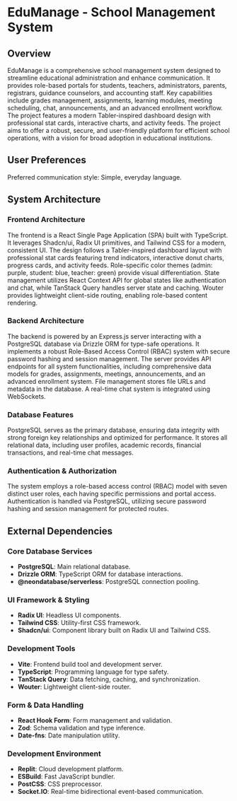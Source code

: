 # EduManage - School Management System

## Overview

EduManage is a comprehensive school management system designed to streamline educational administration and enhance communication. It provides role-based portals for students, teachers, administrators, parents, registrars, guidance counselors, and accounting staff. Key capabilities include grades management, assignments, learning modules, meeting scheduling, chat, announcements, and an advanced enrollment workflow. The project features a modern Tabler-inspired dashboard design with professional stat cards, interactive charts, and activity feeds. The project aims to offer a robust, secure, and user-friendly platform for efficient school operations, with a vision for broad adoption in educational institutions.

## User Preferences

Preferred communication style: Simple, everyday language.

## System Architecture

### Frontend Architecture

The frontend is a React Single Page Application (SPA) built with TypeScript. It leverages Shadcn/ui, Radix UI primitives, and Tailwind CSS for a modern, consistent UI. The design follows a Tabler-inspired dashboard layout with professional stat cards featuring trend indicators, interactive donut charts, progress cards, and activity feeds. Role-specific color themes (admin: purple, student: blue, teacher: green) provide visual differentiation. State management utilizes React Context API for global states like authentication and chat, while TanStack Query handles server state and caching. Wouter provides lightweight client-side routing, enabling role-based content rendering.

### Backend Architecture

The backend is powered by an Express.js server interacting with a PostgreSQL database via Drizzle ORM for type-safe operations. It implements a robust Role-Based Access Control (RBAC) system with secure password hashing and session management. The server provides API endpoints for all system functionalities, including comprehensive data models for grades, assignments, meetings, announcements, and an advanced enrollment system. File management stores file URLs and metadata in the database. A real-time chat system is integrated using WebSockets.

### Database Features

PostgreSQL serves as the primary database, ensuring data integrity with strong foreign key relationships and optimized for performance. It stores all relational data, including user profiles, academic records, financial transactions, and real-time chat messages.

### Authentication & Authorization

The system employs a role-based access control (RBAC) model with seven distinct user roles, each having specific permissions and portal access. Authentication is handled via PostgreSQL, utilizing secure password hashing and session management for protected routes.

## External Dependencies

### Core Database Services
- **PostgreSQL**: Main relational database.
- **Drizzle ORM**: TypeScript ORM for database interactions.
- **@neondatabase/serverless**: PostgreSQL connection pooling.

### UI Framework & Styling
- **Radix UI**: Headless UI components.
- **Tailwind CSS**: Utility-first CSS framework.
- **Shadcn/ui**: Component library built on Radix UI and Tailwind CSS.

### Development Tools
- **Vite**: Frontend build tool and development server.
- **TypeScript**: Programming language for type safety.
- **TanStack Query**: Data fetching, caching, and synchronization.
- **Wouter**: Lightweight client-side router.

### Form & Data Handling
- **React Hook Form**: Form management and validation.
- **Zod**: Schema validation and type inference.
- **Date-fns**: Date manipulation utility.

### Development Environment
- **Replit**: Cloud development platform.
- **ESBuild**: Fast JavaScript bundler.
- **PostCSS**: CSS preprocessor.
- **Socket.IO**: Real-time bidirectional event-based communication.